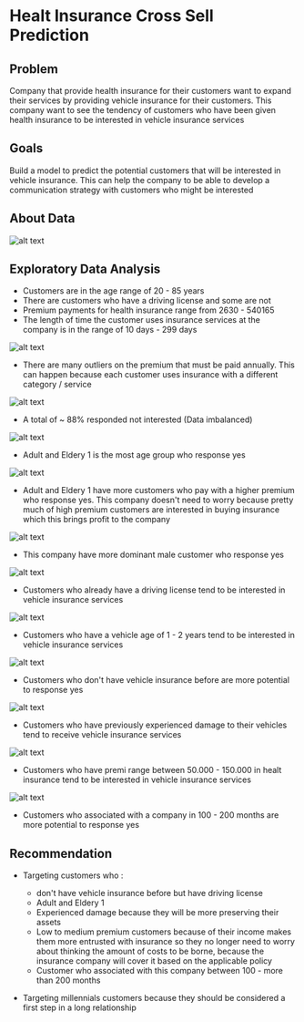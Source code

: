 # Healt Insurance Cross Sell Prediction

## Problem
Company that provide health insurance for their customers want to expand their services by providing vehicle insurance for their customers. This company want to see the tendency of customers who have been given health insurance to be interested in vehicle insurance services

## Goals
Build a model to predict the potential customers that will be interested in vehicle insurance. This can help the company to be able to develop a communication strategy with customers who might be interested

## About Data

![alt text](images/cross_sell.JPG)

## Exploratory Data Analysis
- Customers are in the age range of 20 - 85 years
- There are customers who have a driving license and some are not
- Premium payments for health insurance range from 2630 - 540165
- The length of time the customer uses insurance services at the company is in the range of 10 days - 299 days

![alt text](images/outliers.JPG)

- There are many outliers on the premium that must be paid annually. This can happen because each customer uses insurance with a different category / service

![alt text](images/response.JPG)

- A total of ~ 88% responded not interested (Data imbalanced)

![alt text](images/response_by_age_group.JPG)

- Adult and Eldery 1 is the most age group who response yes

![alt text](images/age_group_and_premi.JPG)

- Adult and Eldery 1 have more customers who pay with a higher premium who response yes. This company doesn't need to worry because pretty much of high premium customers are interested in buying insurance which this brings profit to the company

![alt text](images/response_by_gender.JPG)

- This company have more dominant male customer who response yes

![alt text](images/response_by_driving_license.JPG)

- Customers who already have a driving license tend to be interested in vehicle insurance services

![alt text](images/response_by_vehicle_age.JPG)

- Customers who have a vehicle age of 1 - 2 years tend to be interested in vehicle insurance services

![alt text](images/response_by_Previously_Insured.JPG)

- Customers who don't have vehicle insurance before are more potential to response yes

![alt text](images/response_by_vehicle_damage.JPG)

- Customers who have previously experienced damage to their vehicles tend to receive vehicle insurance services

![alt text](images/response_by_premi_group.JPG)

- Customers who have premi range between 50.000 - 150.000 in healt insurance tend to be interested in vehicle insurance services

![alt text](images/response_by_vintage_group.JPG)

- Customers who associated with a company in 100 - 200 months are more potential to response yes

## Recommendation
- Targeting customers who :
    - don't have vehicle insurance before but have driving license
    - Adult and Eldery 1
    - Experienced damage because they will be more preserving their assets
    - Low to medium premium customers because of their income makes them more entrusted with insurance so they no longer need to worry about thinking the amount of costs to be borne, because the insurance company will cover it based on the applicable policy
    - Customer who associated with this company between 100 - more than 200 months
    
 - Targeting millennials customers because they should be considered a first step in a long relationship
